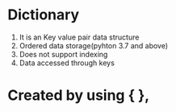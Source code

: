 # Dictionary
1. It is an Key value pair data structure 
2. Ordered data storage(pyhton 3.7 and above)
3. Does not support indexing
4. Data accessed through keys

# Created by using { },
